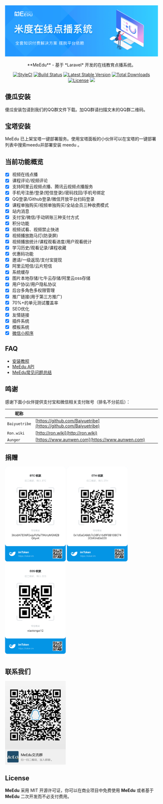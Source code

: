 <p align="center"><img src="public/images/meedu.jpg"/></p>
<p align="center">**MeEdu** - 基于 *Laravel* 开发的在线教育点播系统。</p>
<p align="center">
<a href="https://github.styleci.io/repos/127536154"><img src="https://github.styleci.io/repos/127536154/shield?branch=master" alt="StyleCI"></a>
<a href="https://travis-ci.org/Qsnh/meedu"><img src="https://travis-ci.org/Qsnh/meedu.svg?branch=master" alt="Build Status"></a>
<a href="https://packagist.org/packages/Qsnh/meedu"><img src="https://poser.pugx.org/qsnh/meedu/v/stable.svg" alt="Latest Stable Version"></a>
<a href="https://packagist.org/packages/Qsnh/meedu"><img src="https://poser.pugx.org/qsnh/meedu/downloads" alt="Total Downloads"></a>
<a href="https://packagist.org/packages/Qsnh/meedu"><img src="https://poser.pugx.org/qsnh/meedu/license" alt="License"></a>
<a href="https://codecov.io/gh/Qsnh/meedu">
  <img src="https://codecov.io/gh/Qsnh/meedu/branch/master/graph/badge.svg" />
</a>
</p>

## 傻瓜安装

傻瓜安装包请到我们的QQ群文件下载。加QQ群请扫描文末的QQ群二维码。

## 宝塔安装

MeEdu 已上架宝塔一键部署服务。使用宝塔面板的小伙伴可以在宝塔的一键部署列表中搜索meedu并部署安装 meedu 。

## 当前功能概览

- [x] 视频在线点播
- [x] 课程评论/视频评论
- [x] 支持阿里云视频点播、腾讯云视频点播服务
- [x] 手机号注册/登录(短信登录)/密码找回/手机号绑定
- [x] QQ登录/Github登录/微信开放平台扫码登录
- [x] 课程单独购买/视频单独购买/全站会员三种收费模式
- [x] 站内消息
- [x] 支付宝/微信/手动转账三种支付方式
- [x] 积分功能
- [x] 视频试看、视频禁止快进
- [x] 视频播放跑马灯(防录屏)
- [x] 视频播放统计/课程观看进度/用户观看统计
- [x] 学习历史/观看记录/课程收藏
- [x] 优惠码功能
- [x] 邀请/一级返现/支付宝提现
- [x] 阿里云短信/云片短信
- [x] 系统缓存
- [x] 图片本地存储/七牛云存储/阿里云oss存储
- [x] 用户协议/用户隐私协议
- [x] 后台多角色多权限管理
- [x] 推广链接(用于第三方推广)
- [x] 70%+的单元测试覆盖率
- [x] SEO优化
- [x] 友情链接
- [x] 插件系统
- [x] 模板系统
- [x] [微信小程序](https://github.com/Meedu/wechat-mini)

## FAQ

- [安装教程](docs/安装教程.md)
- [MeEdu API](https://meedu-v2-xiaoteng.doc.coding.io/)
- [MeEdu常见问题总结](https://www.yuque.com/meedu/yr7rek)

## 鸣谢

感谢下面小伙伴提供支付宝和微信相关支付账号（排名不分前后）：  

| 昵称 | |
| --- | --- |
| `Baiyuetribe` | [https://github.com/Baiyuetribe](https://github.com/Baiyuetribe) |
| `Ron.wiki` | [http://ron.wiki](http://ron.wiki) |
| `Aunger` | [https://www.aunwen.com](https://www.aunwen.com) |

## 捐赠

<p>
<img src="/docs/contact/BTC.png" width=200>
<img src="/docs/contact/ETH.png" width=200>
<img src="/docs/contact/EOS.png" width=200>
</p>

## 联系我们

<p>
<img src="/docs/contact/qqgroup.png" width=200>
</p>

## License

**MeEdu** 采用 MIT 开源许可证，你可以在商业项目中免费使用 **MeEdu** 或者基于 **MeEdu** 二次开发而不必支付费用。
